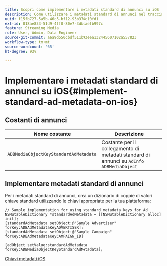 ```yaml
---
title: Scopri come implementare i metadati standard di annunci su iOS
description: Come utilizzare i metadati standard di annunci nel tracciamento degli annunci su iOS.
uuid: f15fb727-5a5b-46c5-bf12-93b376c10fd1
exl-id: 018ae833-51d9-4ff0-80e7-3dbcaefb997c
feature: Streaming Media
role: User, Admin, Data Engineer
source-git-commit: a6a9d550cbdf511b93eea132445607102a557823
workflow-type: tm+mt
source-wordcount: '65'
ht-degree: 93%

---
```


# Implementare i metadati standard di annunci su iOS{#implement-standard-ad-metadata-on-ios}

## Costanti di annunci

| Nome costante | Descrizione   |
|---|---|
| `ADBMediaObjectKeyStandardAdMetadata` | Costante per il collegamento di metadati standard di annunci su `AdInfo ADBMediaObject` |

## Implementare metadati standard di annunci

Per i metadati standard di annunci, crea un dizionario di coppie di valori chiave standard utilizzando le chiavi appropriate per la tua piattaforma:

```
// Sample implementation for using standard metadata keys for Ad 
NSMutableDictionary *standardAdMetadata = [[NSMutableDictionary alloc] init]; 
[standardAdMetadata setObject:@"Sample Advertiser" forKey:ADBAdMetadataKeyADVERTISER]; 
[standardAdMetadata setObject:@"Sample Campaign" forKey:ADBAdMetadataKeyCAMPAIGN_ID]; 
 
[adObject setValue:standardAdMetadata forKey:ADBMediaObjectKeyStandardAdMetadata];
```

[Chiavi metadati iOS](/help/use-cases/track-av-playback/impl-std-metadata/ios-metadata-keys.md)
